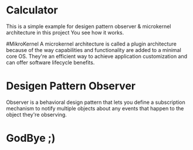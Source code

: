 # Calculator
This is a simple example for desigen pattern observer & microkernel architecture in this project You see how it works.

#MikroKernel
A microkernel architecture is called a plugin architecture because of the way capabilities and functionality are added to a minimal core OS.
They're an efficient way to achieve application customization and can offer software lifecycle benefits.

# Desigen Pattern Observer
Observer is a behavioral design pattern that lets you define a subscription mechanism to notify multiple objects about any events that happen
to the object they're observing.

# GodBye ;)
